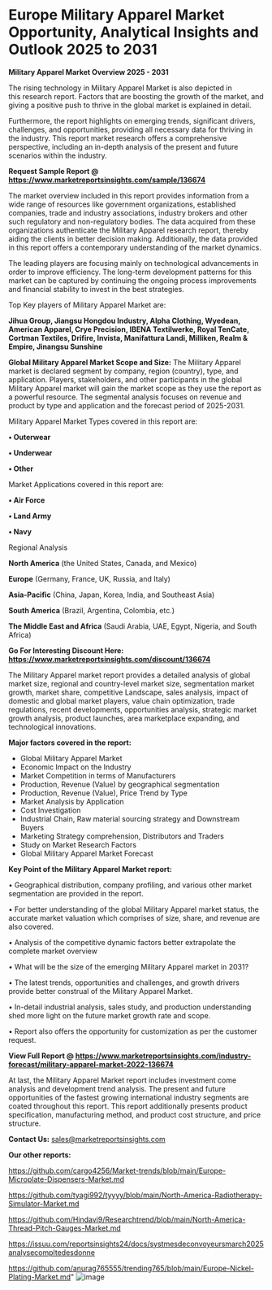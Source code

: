 # Europe Military Apparel Market Opportunity, Analytical Insights and Outlook 2025 to 2031

<Strong> Military Apparel Market Overview 2025 - 2031</strong>

The rising technology in Military Apparel Market is also depicted in this research report. Factors that are boosting the growth of the market, and giving a positive push to thrive in the global market is explained in detail.

Furthermore, the report highlights on emerging trends, significant drivers, challenges, and opportunities, providing all necessary data for thriving in the industry. This report market research offers a comprehensive perspective, including an in-depth analysis of the present and future scenarios within the industry.

<strong>Request Sample Report @ <a href=https://www.marketreportsinsights.com/sample/136674>https://www.marketreportsinsights.com/sample/136674</a></strong>

The market overview included in this report provides information from a wide range of resources like government organizations, established companies, trade and industry associations, industry brokers and other such regulatory and non-regulatory bodies. The data acquired from these organizations authenticate the Military Apparel research report, thereby aiding the clients in better decision making. Additionally, the data provided in this report offers a contemporary understanding of the market dynamics.

The leading players are focusing mainly on technological advancements in order to improve efficiency. The long-term development patterns for this market can be captured by continuing the ongoing process improvements and financial stability to invest in the best strategies.

Top Key players of Military Apparel Market are:

<strong>Jihua Group, Jiangsu Hongdou Industry, Alpha Clothing, Wyedean, American Apparel, Crye Precision, IBENA Textilwerke, Royal TenCate, Cortman Textiles, Drifire, Invista, Manifattura Landi, Milliken, Realm & Empire, Jinangsu Sunshine</strong>

<strong><b>Global Military Apparel Market Scope and Size:</b></strong>
The Military Apparel market is declared segment by company, region (country), type, and application. Players, stakeholders, and other participants in the global Military Apparel market will gain the market scope as they use the report as a powerful resource. The segmental analysis focuses on revenue and product by type and application and the forecast period of 2025-2031.

Military Apparel Market Types covered in this report are:

<strong>• Outerwear

• Underwear

• Other</strong>

Market Applications covered in this report are:

<strong>• Air Force

• Land Army

• Navy</strong> 

Regional Analysis

<strong>North America</strong> (the United States, Canada, and Mexico)

<strong>Europe</strong> (Germany, France, UK, Russia, and Italy)

<strong>Asia-Pacific</strong> (China, Japan, Korea, India, and Southeast Asia)

<strong>South America</strong> (Brazil, Argentina, Colombia, etc.)

<strong>The Middle East and Africa</strong> (Saudi Arabia, UAE, Egypt, Nigeria, and South Africa)

<strong>Go For Interesting Discount Here: <a href=https://www.marketreportsinsights.com/discount/136674>https://www.marketreportsinsights.com/discount/136674</a></strong>

The Military Apparel market report provides a detailed analysis of global market size, regional and country-level market size, segmentation market growth, market share, competitive Landscape, sales analysis, impact of domestic and global market players, value chain optimization, trade regulations, recent developments, opportunities analysis, strategic market growth analysis, product launches, area marketplace expanding, and technological innovations.

<strong><b>Major factors covered in the report:</b></strong>
<ul>
  <li>Global Military Apparel Market </li>
  <li>Economic Impact on the Industry</li>
  <li>Market Competition in terms of Manufacturers</li>
  <li>Production, Revenue (Value) by geographical segmentation</li>
  <li>Production, Revenue (Value), Price Trend by Type</li>
  <li>Market Analysis by Application</li>
  <li>Cost Investigation</li>
  <li>Industrial Chain, Raw material sourcing strategy and Downstream Buyers</li>
  <li>Marketing Strategy comprehension, Distributors and Traders</li>
  <li>Study on Market Research Factors</li>
  <li>Global Military Apparel Market Forecast</li>
</ul>

<strong><b>Key Point of the Military Apparel Market report:</b></strong>

• Geographical distribution, company profiling, and various other market segmentation are provided in the report.

• For better understanding of the global Military Apparel market status, the accurate market valuation which comprises of size, share, and revenue are also covered.

• Analysis of the competitive dynamic factors better extrapolate the complete market overview

• What will be the size of the emerging Military Apparel market in 2031?

• The latest trends, opportunities and challenges, and growth drivers provide better construal of the Military Apparel Market.

• In-detail industrial analysis, sales study, and production understanding shed more light on the future market growth rate and scope.

• Report also offers the opportunity for customization as per the customer request.

<strong><b>View Full Report @ <a href=https://www.marketreportsinsights.com/industry-forecast/military-apparel-market-2022-136674>https://www.marketreportsinsights.com/industry-forecast/military-apparel-market-2022-136674</a></b></strong>


At last, the Military Apparel Market report includes investment come analysis and development trend analysis. The present and future opportunities of the fastest growing international industry segments are coated throughout this report. This report additionally presents product specification, manufacturing method, and product cost structure, and price structure.

<strong>Contact Us:</strong>
sales@marketreportsinsights.com

<strong>Our other reports:</strong>

<a href=https://github.com/cargo4256/Market-trends/blob/main/Europe-Microplate-Dispensers-Market.md>https://github.com/cargo4256/Market-trends/blob/main/Europe-Microplate-Dispensers-Market.md</a>

<a href=https://github.com/tyagi992/tyyyy/blob/main/North-America-Radiotherapy-Simulator-Market.md>https://github.com/tyagi992/tyyyy/blob/main/North-America-Radiotherapy-Simulator-Market.md</a>

<a href=https://github.com/Hindavi9/Researchtrend/blob/main/North-America-Thread-Pitch-Gauges-Market.md>https://github.com/Hindavi9/Researchtrend/blob/main/North-America-Thread-Pitch-Gauges-Market.md</a>

<a href=https://issuu.com/reportsinsights24/docs/systmesdeconvoyeursmarch2025analysecompltedesdonne>https://issuu.com/reportsinsights24/docs/systmesdeconvoyeursmarch2025analysecompltedesdonne</a>

<a href=https://github.com/anurag765555/trending765/blob/main/Europe-Nickel-Plating-Market.md>https://github.com/anurag765555/trending765/blob/main/Europe-Nickel-Plating-Market.md</a>"
![image](https://github.com/user-attachments/assets/589c4c08-5747-4260-aad5-918888d9468c)
